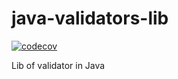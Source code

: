 # java-validators-lib

[![codecov](https://codecov.io/gh/cafeteru/java-validators-lib/branch/master/graph/badge.svg?token=YJ5JZHE011)](https://codecov.io/gh/cafeteru/java-validators-lib)

Lib of validator in Java

